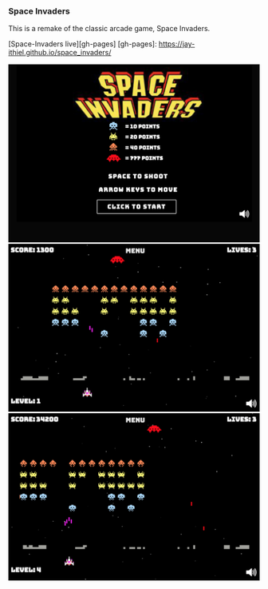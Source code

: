 ### Space Invaders

This is a remake of the classic arcade game, Space Invaders.

[Space-Invaders live][gh-pages]
[gh-pages]: https://jay-ithiel.github.io/space_invaders/

![space invaders gameplay](images/space_invaders.png)
![space invaders gameplay](images/space_invaders1.png)
![space invaders gameplay](images/space_invaders2.png)
